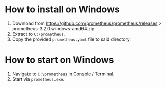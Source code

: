 # How to install on Windows

1. Download from https://github.com/prometheus/prometheus/releases > prometheus-3.2.0.windows-amd64.zip  
2. Extract to `C:\prometheus`.
3. Copy the provided `prometheus.yaml` file to said directory.

# How to start on Windows

1. Navigate to `C:\prometheus` in Console / Terminal.
2. Start via `prometheus.exe`.
